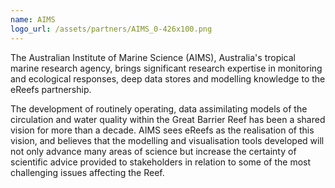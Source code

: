 ```yaml
---
name: AIMS
logo_url: /assets/partners/AIMS_0-426x100.png
---
```

The Australian Institute of Marine Science (AIMS), Australia's tropical marine research agency, brings significant research expertise in monitoring and ecological responses, deep data stores and modelling knowledge to the eReefs partnership.

The development of routinely operating, data assimilating models of the circulation and water quality within the Great Barrier Reef has been a shared vision for more than a decade. AIMS sees eReefs as the realisation of this vision, and believes that the modelling and visualisation tools developed will not only advance many areas of science but increase the certainty of scientific advice provided to stakeholders in relation to some of the most challenging issues affecting the Reef.
